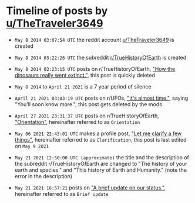 # Timeline of posts by [u/TheTraveler3649](https://old.reddit.com/user/TheTraveler3649)

- `May 8 2014 03:07:54 UTC` the reddit account [u/TheTraveler3649](https://old.reddit.com/user/TheTraveler3649) is created

- `May 8 2014 03:22:26 UTC` the subreddit [r/TrueHistoryOfEarth](https://old.reddit.com/r/TrueHistoryOfEarth) is created

- `May 8 2014 02:23:15 UTC` posts on r/TrueHistoryOfEarth, ["How the dinosaurs really went extinct."](http://old.reddit.com/r/TrueHistoryOfEarth/comments/250g53/how_the_dinosaurs_really_went_extinct/), this post is quickly deleted

- `May 8 2014` to `April 21 2021` is a 7 year period of silence 

- `April 21 2021 03:03:19 UTC` posts on r/UFOs, ["It's almost time."](https://old.reddit.com/r/UFOs/comments/mv6wwb/its_almost_time/), saying "You'll soon know more.", this post gets deleted by the mods
  
- `April 27 2021 23:31:37 UTC` posts on r/TrueHistoryOfEarth, ["Orientation"](https://old.reddit.com/r/TrueHistoryOfEarth/comments/n01mzm/orientation/), hereinafter referred to as `Orientation`

- `May 06 2021 22:43:01 UTC` makes a profile post, ["Let me clarify a few things"](https://old.reddit.com/user/TheTraveler3649/comments/n6jv4i/let_me_clarify_a_few_things/), hereinafter referred to as `Clarification`, this post is last edited on `May 9 2021`

- `May 21 2021 12:50:00 UTC (approximate)` the title and the description of the subreddit r/TrueHistoryOfEarth are changed to "The history of your earth and species." and "This history of Earth and Humanity." (note the error in the description)

- `May 21 2021 16:57:21` posts on ["A brief update on our status."](https://old.reddit.com/r/TrueHistoryOfEarth/comments/nhxau6/a_brief_update_on_our_status/), hereinafter referred to as `Brief update`
